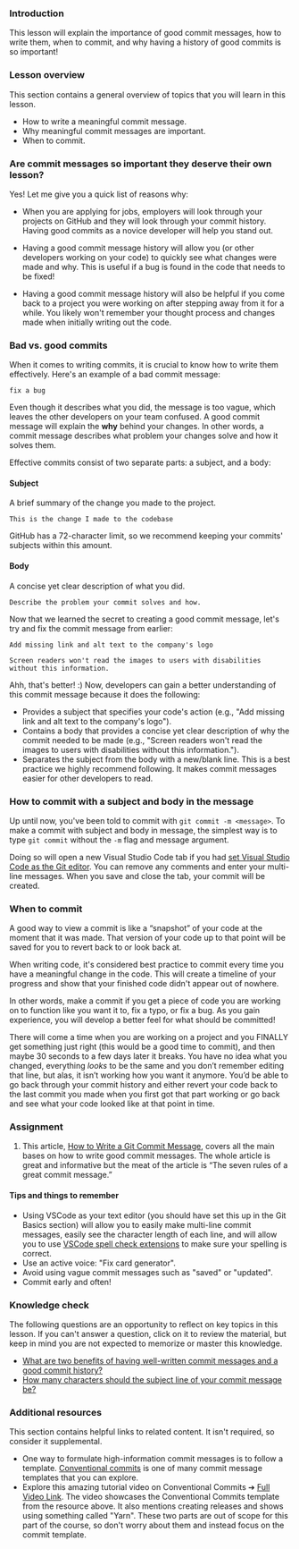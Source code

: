 ### Introduction

This lesson will explain the importance of good commit messages, how to write them, when to commit, and why having a history of good commits is so important!

### Lesson overview

This section contains a general overview of topics that you will learn in this lesson.

- How to write a meaningful commit message.
- Why meaningful commit messages are important.
- When to commit.

### Are commit messages so important they deserve their own lesson?

Yes! Let me give you a quick list of reasons why:

- When you are applying for jobs, employers will look through your projects on GitHub and they will look through your commit history. Having good commits as a novice developer will help you stand out.

- Having a good commit message history will allow you (or other developers working on your code) to quickly see what changes were made and why. This is useful if a bug is found in the code that needs to be fixed!

- Having a good commit message history will also be helpful if you come back to a project you were working on after stepping away from it for a while. You likely won't remember your thought process and changes made when initially writing out the code.

### Bad vs. good commits

When it comes to writing commits, it is crucial to know how to write them effectively. Here's an example of a bad commit message:

```text
fix a bug
```

Even though it describes what you did, the message is too vague, which leaves the other developers on your team confused. A good commit message will explain the **why** behind your changes. In other words, a commit message describes what problem your changes solve and how it solves them.

Effective commits consist of two separate parts: a subject, and a body:

#### Subject

A brief summary of the change you made to the project.

```text
This is the change I made to the codebase
```

<div class="lesson-note lesson-note--tip" markdown=1>

GitHub has a 72-character limit, so we recommend keeping your commits' subjects within this amount.

</div>

#### Body

A concise yet clear description of what you did.

```text
Describe the problem your commit solves and how.
```

Now that we learned the secret to creating a good commit message, let's try and fix the commit message from earlier:

```git
Add missing link and alt text to the company's logo

Screen readers won't read the images to users with disabilities without this information.
```

Ahh, that's better! :) Now, developers can gain a better understanding of this commit message because it does the following:

- Provides a subject that specifies your code's action (e.g., "Add missing link and alt text to the company's logo").
- Contains a body that provides a concise yet clear description of why the commit needed to be made (e.g., "Screen readers won't read the images to users with disabilities without this information.").
- Separates the subject from the body with a new/blank line. This is a best practice we highly recommend following. It makes commit messages easier for other developers to read.

### How to commit with a subject and body in the message

Up until now, you've been told to commit with `git commit -m <message>`. To make a commit with subject and body in message, the simplest way is to type `git commit` without the `-m` flag and message argument.

Doing so will open a new Visual Studio Code tab if you had [set Visual Studio Code as the Git editor](https://www.theodinproject.com/lessons/foundations-git-basics#changing-the-git-commit-message-editor). You can remove any comments and enter your multi-line messages. When you save and close the tab, your commit will be created.

### When to commit

A good way to view a commit is like a “snapshot” of your code at the moment that it was made. That version of your code up to that point will be saved for you to revert back to or look back at.

When writing code, it's considered best practice to commit every time you have a meaningful change in the code. This will create a timeline of your progress and show that your finished code didn't appear out of nowhere.

In other words, make a commit if you get a piece of code you are working on to function like you want it to, fix a typo, or fix a bug. As you gain experience, you will develop a better feel for what should be committed!

There will come a time when you are working on a project and you FINALLY get something just right (this would be a good time to commit), and then maybe 30 seconds to a few days later it breaks. You have no idea what you changed, everything *looks* to be the same and you don’t remember editing that line, but alas, it isn’t working how you want it anymore. You’d be able to go back through your commit history and either revert your code back to the last commit you made when you first got that part working or go back and see what your code looked like at that point in time.

### Assignment

<div class="lesson-content__panel" markdown="1">

1. This article, [How to Write a Git Commit Message](https://cbea.ms/git-commit), covers all the main bases on how to write good commit messages. The whole article is great and informative but the meat of the article is “The seven rules of a great commit message.”

</div>

#### Tips and things to remember

- Using VSCode as your text editor (you should have set this up in the Git Basics section) will allow you to easily make multi-line commit messages, easily see the character length of each line, and will allow you to use [VSCode spell check extensions](https://marketplace.visualstudio.com/items?itemName=streetsidesoftware.code-spell-checker) to make sure your spelling is correct.
- Use an active voice: "Fix card generator".
- Avoid using vague commit messages such as "saved" or "updated".
- Commit early and often!

### Knowledge check

The following questions are an opportunity to reflect on key topics in this lesson. If you can't answer a question, click on it to review the material, but keep in mind you are not expected to memorize or master this knowledge.

- [What are two benefits of having well-written commit messages and a good commit history?](https://cbea.ms/git-commit/#intro)
- [How many characters should the subject line of your commit message be?](https://cbea.ms/git-commit/#limit-50)

### Additional resources

This section contains helpful links to related content. It isn't required, so consider it supplemental.

- One way to formulate high-information commit messages is to follow a template. [Conventional commits](https://www.conventionalcommits.org/en/v1.0.0/) is one of many commit message templates that you can explore.
- Explore this amazing tutorial video on Conventional Commits ➔ [Full Video Link](https://www.youtube.com/watch?v=OJqUWvmf4gg). The video showcases the Conventional Commits template from the resource above. It also mentions creating releases and shows using something called "Yarn". These two parts are out of scope for this part of the course, so don't worry about them and instead focus on the commit template.

